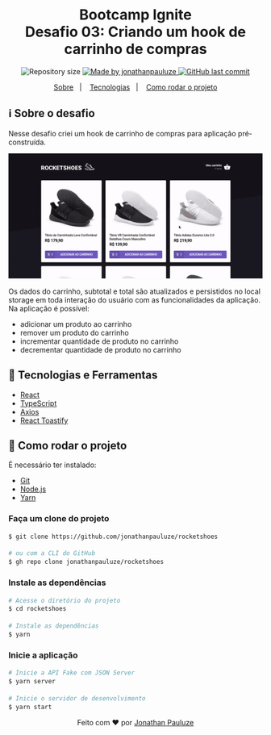 <h1 align="center">
    Bootcamp Ignite <br/>
    Desafio 03: Criando um hook de carrinho de compras
</h1>

<p align="center">	
  <img alt="Repository size" src="https://img.shields.io/github/repo-size/jonathanpauluze/rocketshoes">
	
  <a href="https://www.linkedin.com/in/jonathanpauluze/">
    <img alt="Made by jonathanpauluze" src="https://img.shields.io/badge/made%20by-jonathanpauluze-%2304D361">
  </a>
  
  <a href="https://github.com/jonathanpauluze/trustly-store/commits/main">
    <img alt="GitHub last commit" src="https://img.shields.io/github/last-commit/jonathanpauluze/rocketshoes">
  </a>

</p>
<p align="center">
  <a href="#information_source-Sobre-o-desafio">Sobre</a>&nbsp;&nbsp;&nbsp;|&nbsp;&nbsp;&nbsp;
  <a href="#rocket-tecnologias-e-ferramentas">Tecnologias</a>&nbsp;&nbsp;&nbsp;|&nbsp;&nbsp;&nbsp;
  <a href="#wrench-como-rodar-o-projeto">Como rodar o projeto</a>
</p>

## :information_source: Sobre o desafio

Nesse desafio criei um hook de carrinho de compras para aplicação pré-construída.

![./.github/screenshot.png](./.github/application.gif)

Os dados do carrinho, subtotal e total são atualizados e persistidos no local storage em toda interação do usuário com as funcionalidades da aplicação.
Na aplicação é possível:
- adicionar um produto ao carrinho
- remover um produto do carrinho
- incrementar quantidade de produto no carrinho
- decrementar quantidade de produto no carrinho

## :rocket: Tecnologias e Ferramentas
- [React](https://reactjs.org)
- [TypeScript](https://www.typescriptlang.org)
- [Axios](https://axios-http.com)
- [React Toastify](https://fkhadra.github.io/react-toastify/)

## :wrench: Como rodar o projeto

É necessário ter instalado:
- [Git](https://git-scm.com)
- [Node.js](https://nodejs.org/)
- [Yarn](https://yarnpkg.com/)

### Faça um clone do projeto

```bash
$ git clone https://github.com/jonathanpauluze/rocketshoes

# ou com a CLI do GitHub
$ gh repo clone jonathanpauluze/rocketshoes
```

### Instale as dependências
```bash
# Acesse o diretório do projeto
$ cd rocketshoes

# Instale as dependências
$ yarn
```

### Inicie a aplicação
```bash
# Inicie a API Fake com JSON Server
$ yarn server

# Inicie o servidor de desenvolvimento
$ yarn start
```


<p align="center">Feito com ♥ por <a href="https://linkedin.com/in/jonathanpauluze" target="_blank">Jonathan Pauluze</a></p>
